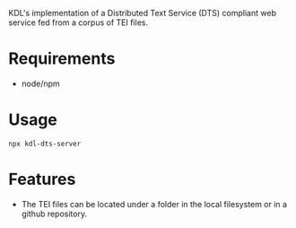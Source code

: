 KDL's implementation of a Distributed Text Service (DTS) compliant web service fed from a corpus of TEI files.

# Requirements

* node/npm

# Usage

`npx kdl-dts-server `

# Features

* The TEI files can be located under a folder in the local filesystem or in a github repository.
